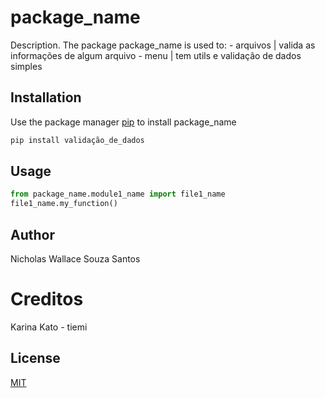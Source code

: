 # package_name

Description. 
The package package_name is used to:
	- arquivos | valida as informações de algum arquivo
	- menu | tem utils e validação de dados simples

## Installation

Use the package manager [pip](https://pip.pypa.io/en/stable/) to install package_name

```bash
pip install validação_de_dados
```

## Usage

```python
from package_name.module1_name import file1_name
file1_name.my_function()
```

## Author
Nicholas Wallace Souza Santos

# Creditos
Karina Kato - tiemi

## License
[MIT](https://choosealicense.com/licenses/mit/)